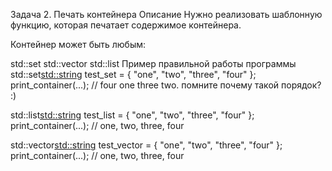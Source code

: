 Задача 2. Печать контейнера
Описание
Нужно реализовать шаблонную функцию, которая печатает содержимое контейнера.

Контейнер может быть любым:

std::set
std::vector
std::list
Пример правильной работы программы
std::set<std::string> test_set = { "one", "two", "three", "four" };
print_container(...); // four one three two. помните почему такой порядок? :)

std::list<std::string> test_list = { "one", "two", "three", "four" };
print_container(...); // one, two, three, four

std::vector<std::string> test_vector = { "one", "two", "three", "four" };
print_container(...); // one, two, three, four
